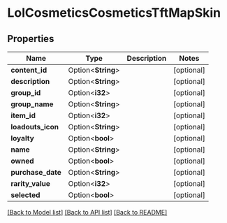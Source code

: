 # LolCosmeticsCosmeticsTftMapSkin

## Properties

Name | Type | Description | Notes
------------ | ------------- | ------------- | -------------
**content_id** | Option<**String**> |  | [optional]
**description** | Option<**String**> |  | [optional]
**group_id** | Option<**i32**> |  | [optional]
**group_name** | Option<**String**> |  | [optional]
**item_id** | Option<**i32**> |  | [optional]
**loadouts_icon** | Option<**String**> |  | [optional]
**loyalty** | Option<**bool**> |  | [optional]
**name** | Option<**String**> |  | [optional]
**owned** | Option<**bool**> |  | [optional]
**purchase_date** | Option<**String**> |  | [optional]
**rarity_value** | Option<**i32**> |  | [optional]
**selected** | Option<**bool**> |  | [optional]

[[Back to Model list]](../README.md#documentation-for-models) [[Back to API list]](../README.md#documentation-for-api-endpoints) [[Back to README]](../README.md)



